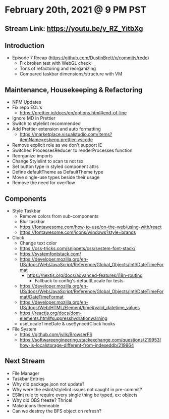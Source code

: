 # February 20th, 2021 @ 9 PM PST

## Stream Link: https://youtu.be/y_RZ_YitbXg

## Introduction

- Episode 7 Recap (https://github.com/DustinBrett/x/commits/redo)
  - Fix broken test with WebGL check
  - Tons of refactoring and reorganizing
  - Compared taskbar dimensions/structure with VM

## Maintenance, Housekeeping & Refactoring

- NPM Updates
- Fix repo EOL's
  - https://prettier.io/docs/en/options.html#end-of-line
- Ignore MD in Prettier
- Switch to stylelint recommended
- Add Prettier extension and auto formatting
  - https://marketplace.visualstudio.com/items?itemName=esbenp.prettier-vscode
- Remove explicit role as we don't support IE
- Switched ProcessesReducer to renderProcesses function
- Reorganize imports
- Change Stylelint to scan ts not tsx
- Set button type in styled component attrs
- Define defaultTheme as DefaultTheme type
- Move single-use types beside their usage
- Remove the need for overflow

## Components

- Style Taskbar
  - Remove colors from sub-components
  - Blur taskbar
  - https://fontawesome.com/how-to-use/on-the-web/using-with/react
  - https://fontawesome.com/icons/windows?style=brands
- Clock
  - Change text color
  - https://css-tricks.com/snippets/css/system-font-stack/
  - https://systemfontstack.com/
  - https://developer.mozilla.org/en-US/docs/Web/JavaScript/Reference/Global_Objects/Intl/DateTimeFormat
    - https://nextjs.org/docs/advanced-features/i18n-routing
      - Fallback to config's defaultLocale for tests
  - https://developer.mozilla.org/en-US/docs/Web/JavaScript/Reference/Global_Objects/Intl/DateTimeFormat/DateTimeFormat
  - https://developer.mozilla.org/en-US/docs/Web/HTML/Element/time#valid_datetime_values
  - https://reactjs.org/docs/dom-elements.html#suppresshydrationwarning
  - useLocaleTimeDate & useSyncedClock hooks
- File System
  - https://github.com/jvilk/BrowserFS
  - https://softwareengineering.stackexchange.com/questions/219953/how-is-localstorage-different-from-indexeddb/219964

## Next Stream

- File Manager
- Taskbar Entries
- Why did package.json not update?
- Why were the eslint/stylelint issues not caught in pre-commit?
- ESlint rule to require every single thing be typed, ex: objects
- Why did OBS freeze? Thrice!
- Make icons themeable
- Can we destroy the BFS object on refresh?
